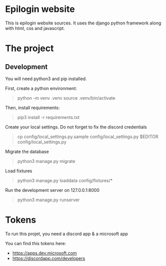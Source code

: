 # Epilogin website

This is epilogin website sources. It uses the django python framework along
with html, css and javascript.

# The project

## Development

You will need python3 and pip installed.

First, create a python environment:
> python -m venv .venv
> source .venv/bin/activate

Then, install requirements:
> pip3 install -r requirements.txt

Create your local settings. Do not forget to fix the discord credentials
> cp config/local_settings.py.sample config/local_settings.py
> $EDITOR config/local_settings.py

Migrate the database
> python3 manage.py migrate

Load fixtures
> python3 manage.py loaddata config/fixtures/\*

Run the development server on 127.0.0.1:8000
> python3 manage.py runserver

# Tokens

To run this projet, you need a discord app & a microsoft app

You can find this tokens here:
- https://apps.dev.microsoft.com
- https://discordapp.com/developers
